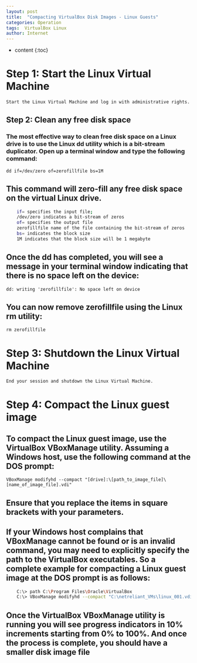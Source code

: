 ```yaml
---
layout: post
title:  "Compacting VirtualBox Disk Images - Linux Guests"
categories: Operation
tags:  VirtualBox Linux
author: Internet
---
```


* content
{:toc}

# Step 1: Start the Linux Virtual Machine

    Start the Linux Virtual Machine and log in with administrative rights.

## Step 2: Clean any free disk space

### The most effective way to clean free disk space on a Linux drive is to use the Linux dd utility which is a bit-stream duplicator. Open up a terminal window and type the following command:

`dd if=/dev/zero of=zerofillfile bs=1M`

## This command will zero-fill any free disk space on the virtual Linux drive.

```bash
    if= specifies the input file;
    /dev/zero indicates a bit-stream of zeros
    of= specifies the output file
    zerofillfile name of the file containing the bit-stream of zeros
    bs= indicates the block size
    1M indicates that the block size will be 1 megabyte
```

## Once the dd has completed, you will see a message in your terminal window indicating that there is no space left on the device:

`dd: writing 'zerofillfile': No space left on device`

## You can now remove zerofillfile using the Linux rm utility:

`rm zerofillfile`

# Step 3: Shutdown the Linux Virtual Machine

    End your session and shutdown the Linux Virtual Machine.

# Step 4: Compact the Linux guest image

## To compact the Linux guest image, use the VirtualBox VBoxManage utility. Assuming a Windows host, use the following command at the DOS prompt:

`VBoxManage modifyhd --compact "[drive]:\[path_to_image_file]\[name_of_image_file].vdi"`

## Ensure that you replace the items in square brackets with your parameters.

## If your Windows host complains that VBoxManage cannot be found or is an invalid command, you may need to explicitly specify the path to the VirtualBox executables. So a complete example for compacting a Linux guest image at the DOS prompt is as follows:

```bash
    C:\> path C:\Program Files\Oracle\VirtualBox
    C:\> VBoxManage modifyhd --compact "C:\netreliant_VMs\linux_001.vdi"
```

## Once the VirtualBox VBoxManage utility is running you will see progress indicators in 10% increments starting from 0% to 100%. And once the process is complete, you should have a smaller disk image file